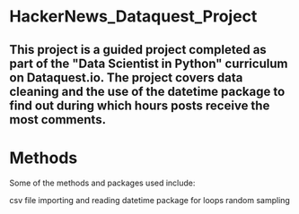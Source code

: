 # HackerNews_Dataquest_Project

## This project is a guided project completed as part of the "Data Scientist in Python" curriculum on Dataquest.io. The project covers data cleaning and the use of the datetime package to find out during which hours posts receive the most comments.

# Methods
Some of the methods and packages used include:

csv file importing and reading
datetime package
for loops
random sampling
